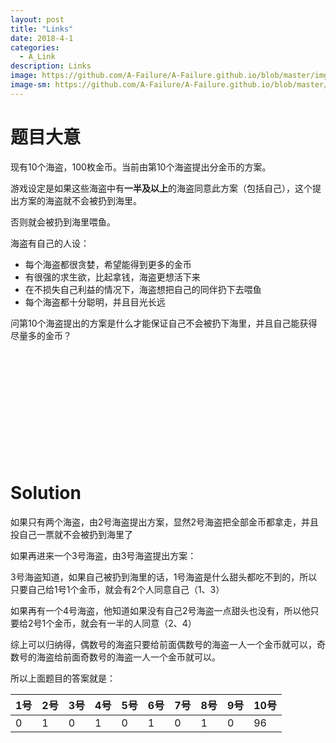 ```yaml
---
layout: post
title: "Links"
date: 2018-4-1
categories:
  - A_Link
description: Links
image: https://github.com/A-Failure/A-Failure.github.io/blob/master/img/15.jpg?raw=true
image-sm: https://github.com/A-Failure/A-Failure.github.io/blob/master/img/15.jpg?raw=true
---
```

# 题目大意


现有10个海盗，100枚金币。当前由第10个海盗提出分金币的方案。

游戏设定是如果这些海盗中有**一半及以上**的海盗同意此方案（包括自己），这个提出方案的海盗就不会被扔到海里。

否则就会被扔到海里喂鱼。

海盗有自己的人设：

+ 每个海盗都很贪婪，希望能得到更多的金币
+ 有很强的求生欲，比起拿钱，海盗更想活下来
+ 在不损失自己利益的情况下，海盗想把自己的同伴扔下去喂鱼
+ 每个海盗都十分聪明，并且目光长远

问第10个海盗提出的方案是什么才能保证自己不会被扔下海里，并且自己能获得尽量多的金币？


<p><br>
<p><br>
<p><br>
<p><br>
<p><br>
<p><br>



# Solution

如果只有两个海盗，由2号海盗提出方案，显然2号海盗把全部金币都拿走，并且投自己一票就不会被扔到海里了

如果再进来一个3号海盗，由3号海盗提出方案：

3号海盗知道，如果自己被扔到海里的话，1号海盗是什么甜头都吃不到的，所以只要自己给1号1个金币，就会有2个人同意自己（1、3）

如果再有一个4号海盗，他知道如果没有自己2号海盗一点甜头也没有，所以他只要给2号1个金币，就会有一半的人同意（2、4）

综上可以归纳得，偶数号的海盗只要给前面偶数号的海盗一人一个金币就可以，奇数号的海盗给前面奇数号的海盗一人一个金币就可以。

所以上面题目的答案就是：

| 1号  | 2号  | 3号  | 4号  | 5号  | 6号  | 7号  | 8号  | 9号  | 10号 |
| ---- | ---- | ---- | ---- | ---- | ---- | ---- | ---- | ---- | ---- |
| 0    | 1    | 0    | 1    | 0    | 1    | 0    | 1    | 0    | 96   |

